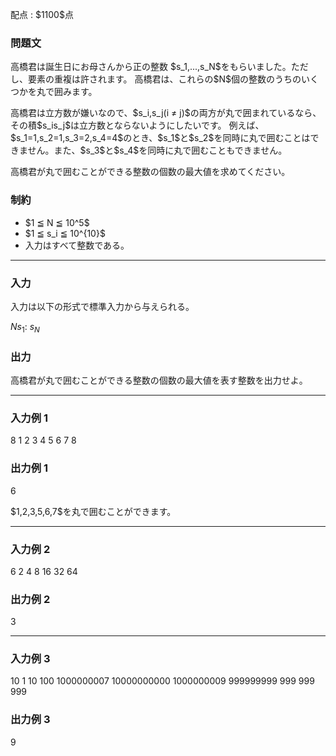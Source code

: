 
<div>

<span>

<span>

<p>
配点 : $1100$点
</p>

<div>

<section>

### **問題文**

<p>
高橋君は誕生日にお母さんから正の整数 $s_1,...,s_N$をもらいました。ただし、要素の重複は許されます。
高橋君は、これらの$N$個の整数のうちのいくつかを丸で囲みます。
</p>

<p>
高橋君は立方数が嫌いなので、$s_i,s_j(i ≠ j)$の両方が丸で囲まれているなら、その積$s_is_j$は立方数とならないようにしたいです。
例えば、$s_1=1,s_2=1,s_3=2,s_4=4$のとき、$s_1$と$s_2$を同時に丸で囲むことはできません。また、$s_3$と$s_4$を同時に丸で囲むこともできません。
</p>

<p>
高橋君が丸で囲むことができる整数の個数の最大値を求めてください。
</p>

</section>

</div>

<div>

<section>

### **制約**

<ul>

<li>
$1 ≦ N ≦ 10^5$
</li>

<li>
$1 ≦ s_i ≦ 10^{10}$
</li>

<li>
入力はすべて整数である。
</li>

</ul>

</section>

</div>

---

<div>

<div>

<section>

### **入力**

<p>
入力は以下の形式で標準入力から与えられる。
</p>

<div>

$N$$s_1$:
$s_N$
</div>

</section>

</div>

<div>

<section>

### **出力**

<p>
高橋君が丸で囲むことができる整数の個数の最大値を表す整数を出力せよ。
</p>

</section>

</div>

</div>

---

<div>

<section>

### **入力例 1**

<div>

8
1
2
3
4
5
6
7
8

</div>

</section>

</div>

<div>

<section>

### **出力例 1**

<div>

6

</div>

<p>
$1,2,3,5,6,7$を丸で囲むことができます。
</p>

</section>

</div>

---

<div>

<section>

### **入力例 2**

<div>

6
2
4
8
16
32
64

</div>

</section>

</div>

<div>

<section>

### **出力例 2**

<div>

3

</div>

</section>

</div>

---

<div>

<section>

### **入力例 3**

<div>

10
1
10
100
1000000007
10000000000
1000000009
999999999
999
999
999

</div>

</section>

</div>

<div>

<section>

### **出力例 3**

<div>

9

</div>

</section>

</div>

</span>

</span>

</div>
